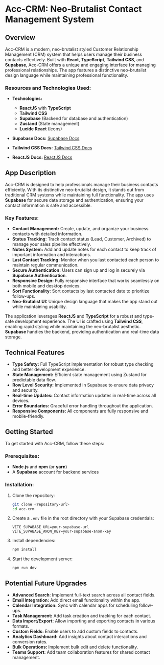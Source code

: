 # Acc-CRM: Neo-Brutalist Contact Management System

## Overview
Acc-CRM is a modern, neo-brutalist styled Customer Relationship Management (CRM) system that helps users manage their business contacts effectively. Built with **React**, **TypeScript**, **Tailwind CSS**, and **Supabase**, Acc-CRM offers a unique and engaging interface for managing professional relationships. The app features a distinctive neo-brutalist design language while maintaining professional functionality.

### Resources and Technologies Used:
- **Technologies:**
  - **ReactJS** with **TypeScript**
  - **Tailwind CSS**
  - **Supabase** (Backend for database and authentication)
  - **Zustand** (State management)
  - **Lucide React** (Icons)

- **Supabase Docs:** [Supabase Docs](https://supabase.com/docs)
- **Tailwind CSS Docs:** [Tailwind CSS Docs](https://tailwindcss.com/docs)
- **ReactJS Docs:** [ReactJS Docs](https://reactjs.org/docs/getting-started.html)

## App Description
Acc-CRM is designed to help professionals manage their business contacts efficiently. With its distinctive neo-brutalist design, it stands out from traditional CRM systems while maintaining full functionality. The app uses **Supabase** for secure data storage and authentication, ensuring your contact information is safe and accessible.

### Key Features:
- **Contact Management:** Create, update, and organize your business contacts with detailed information.
- **Status Tracking:** Track contact status (Lead, Customer, Archived) to manage your sales pipeline effectively.
- **Notes System:** Add and update notes for each contact to keep track of important information and interactions.
- **Last Contact Tracking:** Monitor when you last contacted each person to maintain regular communication.
- **Secure Authentication:** Users can sign up and log in securely via **Supabase Authentication**.
- **Responsive Design:** Fully responsive interface that works seamlessly on both mobile and desktop devices.
- **Sort Functionality:** Sort contacts by last contacted date to prioritize follow-ups.
- **Neo-Brutalist UI:** Unique design language that makes the app stand out while maintaining usability.

The application leverages **ReactJS** and **TypeScript** for a robust and type-safe development experience. The UI is crafted using **Tailwind CSS**, enabling rapid styling while maintaining the neo-brutalist aesthetic. **Supabase** handles the backend, providing authentication and real-time data storage.

## Technical Features
- **Type Safety:** Full TypeScript implementation for robust type checking and better development experience.
- **State Management:** Efficient state management using Zustand for predictable data flow.
- **Row Level Security:** Implemented in Supabase to ensure data privacy and security.
- **Real-time Updates:** Contact information updates in real-time across all devices.
- **Error Boundaries:** Graceful error handling throughout the application.
- **Responsive Components:** All components are fully responsive and mobile-friendly.

## Getting Started

To get started with Acc-CRM, follow these steps:

### Prerequisites:
- **Node.js** and **npm** (or **yarn**)
- A **Supabase** account for backend services

### Installation:
1. Clone the repository:
   ```bash
   git clone <repository-url>
   cd acc-crm
   ```

2. Create a `.env` file in the root directory with your Supabase credentials:
   ```
   VITE_SUPABASE_URL=your-supabase-url
   VITE_SUPABASE_ANON_KEY=your-supabase-anon-key
   ```

3. Install dependencies:
   ```bash
   npm install
   ```

4. Start the development server:
   ```bash
   npm run dev
   ```

## Potential Future Upgrades
- **Advanced Search:** Implement full-text search across all contact fields.
- **Email Integration:** Add direct email functionality within the app.
- **Calendar Integration:** Sync with calendar apps for scheduling follow-ups.
- **Task Management:** Add task creation and tracking for each contact.
- **Data Import/Export:** Allow importing and exporting contacts in various formats.
- **Custom Fields:** Enable users to add custom fields to contacts.
- **Analytics Dashboard:** Add insights about contact interactions and conversion rates.
- **Bulk Operations:** Implement bulk edit and delete functionality.
- **Teams Support:** Add team collaboration features for shared contact management.
